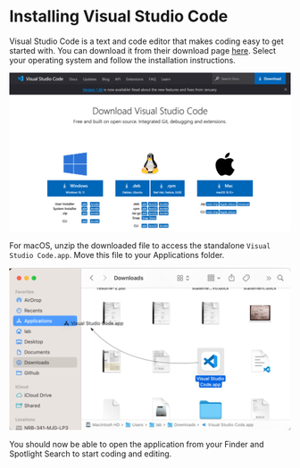 # Installing Visual Studio Code

Visual Studio Code is a text and code editor that makes coding easy to get
started with. You can download it from their download page
[here](https://code.visualstudio.com/Download). Select your operating system and
follow the installation instructions.  

![Visual Studio Code Download Page](images/00_00_visual_studio_code_download_page.png)  

For macOS, unzip the downloaded file to access the standalone `Visual Studio
Code.app`. Move this file to your Applications folder.  

![Move `Visual Studio Code.app` to Applications](images/00_01_mv_vscode_applications.png)  

You should now be able to open the application from your Finder and Spotlight
Search to start coding and editing.
